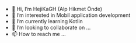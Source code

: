 - 👋 Hi, I’m HejiKaGH (Alp Hikmet Önde)
- 👀 I’m interested in Mobil application development 
- 🌱 I’m currently learning Kotlin
- 💞️ I’m looking to collaborate on ...
- 📫 How to reach me ...

<!---
HejiKaGH/HejiKaGH is a ✨ special ✨ repository because its `README.md` (this file) appears on your GitHub profile.
You can click the Preview link to take a look at your changes.
--->

